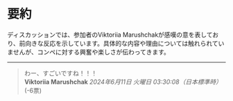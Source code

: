 # 要約 
ディスカッションでは、参加者のViktoriia Marushchakが感嘆の意を表しており、前向きな反応を示しています。具体的な内容や理由については触れられていませんが、コンペに対する興奮や楽しさが伝わってきます。

---
> わー、すごいですね！！！  
**Viktoriia Marushchak** *2024年6月11日 火曜日 03:30:08（日本標準時）* (-6票)
